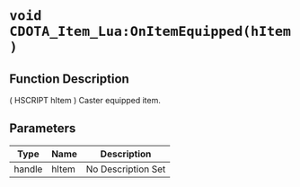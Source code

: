 # `void CDOTA_Item_Lua:OnItemEquipped(hItem )`
## Function Description
( HSCRIPT hItem ) Caster equipped item.
## Parameters
Type|Name|Description
--|--|--
handle|hItem|No Description Set
